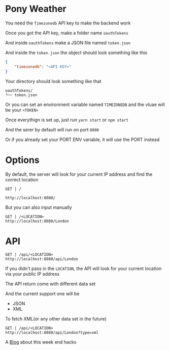 # Pony Weather

You need the `Timezonedb` API key to make the backend work

Once you got the API key, make a folder name `oauthTokens`

And inside `oauthTokens` make a JSON file named `token.json`

And inside the `token.json` the object should look something like this

```json
{
    "timezonedb": "<API KEY>"
}
```

Your directory should look something like that
```
oauthTokens/
└── token.json
```

Or you can set an environment variable named `TIMEZONEDB` and the vluae will be your `<TOKEN>`

Once everythign is set up, just run `yarn start` or `npm start`

And the serer by default will run on port `8080`

Or if you already set your PORT ENV variable, it will use the PORT instead

# Options

By default, the server will look for your current IP address and find the correct location
```
GET | /

http://localhost:8080/
```

But you can also input manually
```
GET | /<LOCATION>
http://localhost:8080/London
```

# API
```
GET | /api/<LOCATION>
http://localhost:8080/api/London
```

If you didn't pass in the `LOCATION`, the API will look for your current location via your public IP address

The API return come with different data set

And the current support one will be
- JSON
- XML

To fetch XML(or any other data set in the future)
```
GET | /api/<LOCATION>
http://localhost:8080/api/London?type=xml
```

A [Blog](https://felixfong227.tumblr.com/post/160630440298/week-end-hacking-project-1-pony-weather) about this week end hacks